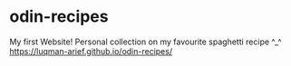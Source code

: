 # odin-recipes
My first Website!
Personal collection on my favourite spaghetti recipe ^_^    
https://luqman-arief.github.io/odin-recipes/